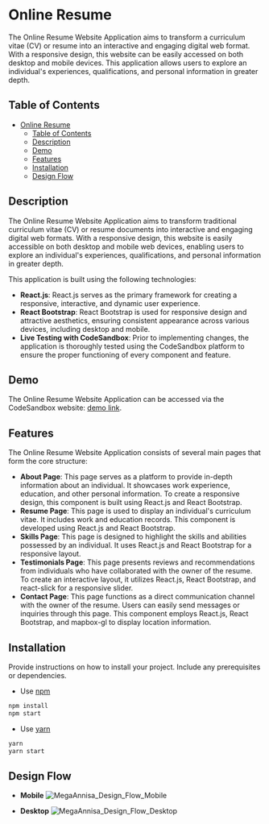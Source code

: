 # Online Resume

The Online Resume Website Application aims to transform a curriculum vitae (CV) or resume into an interactive and engaging digital web format. With a responsive design, this website can be easily accessed on both desktop and mobile devices. This application allows users to explore an individual's experiences, qualifications, and personal information in greater depth.

## Table of Contents

- [Online Resume](#online-resume)
  - [Table of Contents](#table-of-contents)
  - [Description](#description)
  - [Demo](#demo)
  - [Features](#features)
  - [Installation](#installation)
  - [Design Flow](#design-flow)

## Description

The Online Resume Website Application aims to transform traditional curriculum vitae (CV) or resume documents into interactive and engaging digital web formats. With a responsive design, this website is easily accessible on both desktop and mobile web devices, enabling users to explore an individual's experiences, qualifications, and personal information in greater depth.

This application is built using the following technologies:
- **React.js**: React.js serves as the primary framework for creating a responsive, interactive, and dynamic user experience.
- **React Bootstrap**: React Bootstrap is used for responsive design and attractive aesthetics, ensuring consistent appearance across various devices, including desktop and mobile.
- **Live Testing with CodeSandbox**: Prior to implementing changes, the application is thoroughly tested using the CodeSandbox platform to ensure the proper functioning of every component and feature.

## Demo

The Online Resume Website Application can be accessed via the CodeSandbox website: [demo link](https://x8fmrl.csb.app/).

## Features

The Online Resume Website Application consists of several main pages that form the core structure:
- **About Page**: This page serves as a platform to provide in-depth information about an individual. It showcases work experience, education, and other personal information. To create a responsive design, this component is built using React.js and React Bootstrap.
- **Resume Page**: This page is used to display an individual's curriculum vitae. It includes work and education records. This component is developed using React.js and React Bootstrap.
- **Skills Page**: This page is designed to highlight the skills and abilities possessed by an individual. It uses React.js and React Bootstrap for a responsive layout.
- **Testimonials Page**: This page presents reviews and recommendations from individuals who have collaborated with the owner of the resume. To create an interactive layout, it utilizes React.js, React Bootstrap, and react-slick for a responsive slider.
- **Contact Page**: This page functions as a direct communication channel with the owner of the resume. Users can easily send messages or inquiries through this page. This component employs React.js, React Bootstrap, and mapbox-gl to display location information.

## Installation

Provide instructions on how to install your project. Include any prerequisites or dependencies.
- Use [npm](https://docs.npmjs.com/downloading-and-installing-node-js-and-npm)
```bash
npm install
npm start
```
- Use [yarn](https://classic.yarnpkg.com/en/docs/install#mac-stable)
```bash
yarn
yarn start
```

## Design Flow

- **Mobile**
  ![MegaAnnisa_Design_Flow_Mobile](https://github.com/mgannisa/online-resume/assets/6802291/b2a9592c-ea2a-4336-9964-073d4cd7ff32)
  
- **Desktop**
  ![MegaAnnisa_Design_Flow_Desktop](https://github.com/mgannisa/online-resume/assets/6802291/00a37883-f97f-4bc9-a20b-7e81aa5516be)
